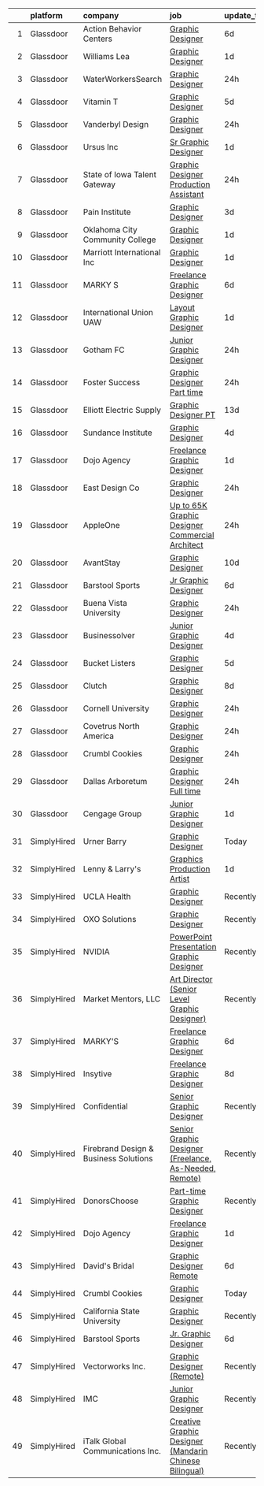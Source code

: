 

|    | platform    | company                               | job                                                                                                                                                                                                                                                                                                                                                                                                                                                                                                                                                                                                                                                                                                                                                                                                                                                                                                                                                                                                                                                                                                                                                                                                                                                                                                                                                                                          | update_time   | location            |
|---:|:------------|:--------------------------------------|:---------------------------------------------------------------------------------------------------------------------------------------------------------------------------------------------------------------------------------------------------------------------------------------------------------------------------------------------------------------------------------------------------------------------------------------------------------------------------------------------------------------------------------------------------------------------------------------------------------------------------------------------------------------------------------------------------------------------------------------------------------------------------------------------------------------------------------------------------------------------------------------------------------------------------------------------------------------------------------------------------------------------------------------------------------------------------------------------------------------------------------------------------------------------------------------------------------------------------------------------------------------------------------------------------------------------------------------------------------------------------------------------|:--------------|:--------------------|
|  1 | Glassdoor   | Action Behavior Centers               | [Graphic Designer](https://www.glassdoor.com/partner/jobListing.htm?pos=115&ao=1136043&s=58&guid=00000180f9ffaa31ae80c81c13cddba0&src=GD_JOB_AD&t=SR&vt=w&ea=1&cs=1_564301ea&cb=1653461724003&jobListingId=1007873666704&jrtk=3-0-1g3svvaij37s1001-1g3svvaj1q058800-879aeaec21fec8c8-)                                                                                                                                                                                                                                                                                                                                                                                                                                                                                                                                                                                                                                                                                                                                                                                                                                                                                                                                                                                                                                                                                                       | 6d            | Austin, TX          |
|  2 | Glassdoor   | Williams Lea                          | [Graphic Designer](https://www.glassdoor.com/partner/jobListing.htm?pos=102&ao=1110586&s=58&guid=00000180f9ffaa31ae80c81c13cddba0&src=GD_JOB_AD&t=SR&vt=w&cs=1_c6e53b9d&cb=1653461724001&jobListingId=1007885871572&cpc=F4EED0218A761C36&jrtk=3-0-1g3svvaij37s1001-1g3svvaj1q058800-f455aa3685472698--6NYlbfkN0Afw57Q_E86u0n5pDRa3a1ggl-5Y7CLs5OS8nOb7Upq0GrZ45udiQdT8saOK6ufXae7gOKd4pwRZFjuAKJwEuwAGMzKWb0NAGnv5ArqNDld2DaTo5DAjxs0h6ytm8krw0QCOYfNLvFFNHTLhX1xYUG0wtIBexGHIX1rreNXU1rzobiOMMigJIrRmgs5r1zW5A_5RtI0J3mAF_c-SWoT5sUw076IyI-p1uQAw2ycYxuPnHp6RfUnp5-j_Y-BixkZnE8qCb5zjxDwWh9gsdyAI7YtqkoyJjqKhycbcPsfyVvaiGE2do14K0Md5YPER8eNkI7uiBa9NIb1QWwc_6t22Nb95IfESfTQMRqOa26F0O4vjsGtWzOqx3WdLUShh72TOZeRePuwUYi69_vZmiklhhrDlXqUeNDb5wsFeFylP-HXgiSmewVght7ZxqCKCy5Y3u8yTm1k3GE3Bc4zbFrkgG6jRzCCZDWt-L6xQPPHyK5l3uc05pQcAJRwAZr_r9mbpGyPPBZvobhHYtfl9cfXp9dKUdq_OGMxvAVsrremy57oMMn0p3kJTXPqJrYt7VSI_r5F6nqi9wZCDTKq7yNUHvdYdV6EYizxlNbT8Ycj4Jo07tS3oPl0kFximq5aGgB523bXDjp8ItocZ2vu80GLdn2zhgSU7GIkPOMzNR2YmIR_bvdxEMqQcge_KcebIAK-gNl3evN3yP0stjOcY5RjXNZjKQfIJStkHhdHQC3f2xJi9rxt-aR8dBOJ0XQ4RKDEq8mtNkHIyg7EQ5joecDNUEgZvk-BxkZGy58%3D)                                                                                                                                                                                                                                         | 1d            | New York, NY        |
|  3 | Glassdoor   | WaterWorkersSearch                    | [Graphic Designer](https://www.glassdoor.com/partner/jobListing.htm?pos=101&ao=1110586&s=58&guid=00000180f9ffaa31ae80c81c13cddba0&src=GD_JOB_AD&t=SR&vt=w&ea=1&cs=1_ce852c30&cb=1653461724001&jobListingId=1007889065703&cpc=5C70DC7FEE0D01B1&jrtk=3-0-1g3svvaij37s1001-1g3svvaj1q058800-0d763099e7cec011--6NYlbfkN0D_KRozbKJx95I3LRYgbj09bqBDFeyQG4s8tCOB31p2DNVdXqNB5LD0USCF1PZSFZ_dQuXfUC5lkX0ULfMTRnBr9VZweq4rz5uvTG5RnI22ViwfKnMf3xScNgQ-MDQcqebsaRUX6d-c76isXhHYp9STD27u8vuBUPG9cPLkDb9JhefEcQku7ZixHMwAq8R19NDGwDwYjKAPjUoMlow2qeJXeqb0gVKEOBZHroBWL1y3jiC6Zr9u5qwBBgGz3dk-nySqAGRLYSjzB-GCfzEteKpQZDsABGLrLhw7458Slh61nfhcg5V07giMgy2n_ppyHaIAKXfGKplhpeBUgcdL3ecChbcfsTJ6zhaxRPS_Mi_o0GKgmO-VTS_rO1V9UX_9vmKeWF_w0BQHyrb1u_oGNKl8Dc5qsQaTJGm6fgVC8OUaZ3BGMb_yUp8DVWdaoc-giSB7mtxX56Qapnp1hwoT56DI4szMBq1xsM-9oP86cjVYQuPFxeDsoq4p5rQnSJ3V9IFDptjNkODvQw%3D%3D)                                                                                                                                                                                                                                                                                                                                                                                                                                                                                                                      | 24h           | Remote              |
|  4 | Glassdoor   | Vitamin T                             | [Graphic Designer](https://www.glassdoor.com/partner/jobListing.htm?pos=107&ao=1110586&s=58&guid=00000180f9ffaa31ae80c81c13cddba0&src=GD_JOB_AD&t=SR&vt=w&cs=1_e448c06f&cb=1653461724002&jobListingId=1007877187329&cpc=9908D8D4413DBB8A&jrtk=3-0-1g3svvaij37s1001-1g3svvaj1q058800-a904d3ba8a45659f--6NYlbfkN0DMrcEu7yrtATojKJA7cEzGQ3FdRGWLh0CZQInL4ECGI6k5tN82kdM0OKoro5eXmjrufZqZtXfByh95POie7Dk4LU8AtDKfROUtvhwyHSRX0BPiC4O9LsMimw_JRRO4mI7EgKB9dPnx7FcR5W7gjg1_OSVrvxRwmVUfNlu4UljO7kFsXcsOh1KopeTYnu_9Jy4zTRRnL7vcbKu64oaL9uVXTrK-Bke_DkyeRt2VkWaTxMm2wguWgMYL4CFrpRjY_c-H2Ap9LngPhG6b3cY0Q3U7ott753_dHvxUmGK3U5tC_JMN3XeY-5oYFLa6qAg72FrDfAJqcfoNBELi-0eJiQHhdf63ByRemOB6ajg9B0doBt2WrfRZJibaTa6nRtqcO5AI69EQ-Q7XVBCHHkiogjO-wryhxH7Mi5NdTm7yYPBJ7qZ1pDZxR8I7gYfRQKdrX7gETPt9eDc646iMgokQl9bd)                                                                                                                                                                                                                                                                                                                                                                                                                                                                                                                                                                                       | 5d            | Remote              |
|  5 | Glassdoor   | Vanderbyl Design                      | [Graphic Designer](https://www.glassdoor.com/partner/jobListing.htm?pos=120&ao=1136043&s=58&guid=00000180f9ffaa31ae80c81c13cddba0&src=GD_JOB_AD&t=SR&vt=w&ea=1&cs=1_bf4395c5&cb=1653461724004&jobListingId=1007889607702&jrtk=3-0-1g3svvaij37s1001-1g3svvaj1q058800-5b10b312f90c64cf-)                                                                                                                                                                                                                                                                                                                                                                                                                                                                                                                                                                                                                                                                                                                                                                                                                                                                                                                                                                                                                                                                                                       | 24h           | Saint Helena, CA    |
|  6 | Glassdoor   | Ursus  Inc                            | [Sr Graphic Designer](https://www.glassdoor.com/partner/jobListing.htm?pos=106&ao=1110586&s=58&guid=00000180f9ffaa31ae80c81c13cddba0&src=GD_JOB_AD&t=SR&vt=w&ea=1&cs=1_243148f4&cb=1653461724003&jobListingId=1007886424279&cpc=F4EED0218A761C36&jrtk=3-0-1g3svvaij37s1001-1g3svvaj1q058800-89c2e84f7fcfd177--6NYlbfkN0CT8vBT9H5mqECx2dfLV_FONLPDKpIRssxVwtj05Tmm4rA5I0VNOPdM1oYsK66ov5qYknUnrRNbxY2gIfH2a8OxlVd1JP9qCWJh5re9cu7D1lALsCFtF_Gx4Jmps0hiq7U65pzRnQyXJSVgbb7plQpHlknK_fSQscyCUA3DVP0BPQJY_---gAf6OEcznxmjeRVkNwnESzZWu1WDY8b3794p_npmAb5jEueHxgiNVxF9U5GC1CEU2KkM-0g5G6OHc1qeEbWMC64MRXjbcOw50-xnVXG4GoLT180iZ9LY7e4xXVnZy4tMrMQSbgE4SWlDyccsZJwZZfyOZa0ecvSLQymIpjUF2a2cXcYC1_113P1UIetm9ktIx_VZThyTToFImyDaK72ij6pFKH5DaZsyRGjvEzxBUQKiJY5x3XfqZesjlx44GVgOL7T_31-G4w6uLeOIBfGUD5az4Ow6es_QL2CXQHYbkcO7QB_LluZCnAFbWSg2gWX7hsDb_gCyL0ef2oPw3vBPFIDqgaaRNd9565xZ1jAGWLAiV_J39Ld1GV5BDxPELq6_KiStnNjTdKUxGloDBam-sSYayAoFqDrV2gmWS2uV83RuZO06xX2TU8MeIbXNxKvK8pI6YOT6P8wlzWfhhdAVkb5Nisx7EePWO2S3guDM0-gAKgZWKRy6y-Fd4-AP7VMFpqI9yNV7imk0pN936g_qOo7ECmNbe3Lqd71bo0QGy477YEgNjOQqeybNKUuJ8oEh3_uxrymTOpxYjJGti4deOs_2o8D2RUmJIGX_JSymFcB9xisdcnb47h_D7aj5aHZoSEuE3vr9ZdAl1gHsVwxXirDbbjm7Tr61ZPqdQuqwOpz8u0AFZzdB_6YixUkmPrI2hoWOy5YrwXZjVJahZJPHEbS0oQsSqZWRFubc9WgFTfrEUIT-90xMVg06J-NBQICyiRlmQyng0B0DUXAyitb4-jlfldD2l35QCKHsvMlsixBfbYVS1aLYozfq-bjrrvLVV4eoK_ZXm3Nqj94%3D) | 1d            | Rancho Cordova, CA  |
|  7 | Glassdoor   | State of Iowa Talent Gateway          | [Graphic Designer  Production Assistant ](https://www.glassdoor.com/partner/jobListing.htm?pos=126&ao=1136043&s=58&guid=00000180f9ffaa31ae80c81c13cddba0&src=GD_JOB_AD&t=SR&vt=w&cs=1_7bdfd554&cb=1653461724004&jobListingId=1007889176819&jrtk=3-0-1g3svvaij37s1001-1g3svvaj1q058800-e06c09c0b163cb61-)                                                                                                                                                                                                                                                                                                                                                                                                                                                                                                                                                                                                                                                                                                                                                                                                                                                                                                                                                                                                                                                                                     | 24h           | Johnston, IA        |
|  8 | Glassdoor   | Pain Institute                        | [Graphic Designer](https://www.glassdoor.com/partner/jobListing.htm?pos=125&ao=1136043&s=58&guid=00000180f9ffaa31ae80c81c13cddba0&src=GD_JOB_AD&t=SR&vt=w&ea=1&cs=1_f43f237a&cb=1653461724004&jobListingId=1007881288551&jrtk=3-0-1g3svvaij37s1001-1g3svvaj1q058800-f14c5afbb326ee4a-)                                                                                                                                                                                                                                                                                                                                                                                                                                                                                                                                                                                                                                                                                                                                                                                                                                                                                                                                                                                                                                                                                                       | 3d            | Philadelphia, PA    |
|  9 | Glassdoor   | Oklahoma City Community College       | [Graphic Designer](https://www.glassdoor.com/partner/jobListing.htm?pos=128&ao=1136043&s=58&guid=00000180f9ffaa31ae80c81c13cddba0&src=GD_JOB_AD&t=SR&vt=w&cs=1_35fc5a4b&cb=1653461724004&jobListingId=1007886434739&jrtk=3-0-1g3svvaij37s1001-1g3svvaj1q058800-6ef6ac232ced4a43-)                                                                                                                                                                                                                                                                                                                                                                                                                                                                                                                                                                                                                                                                                                                                                                                                                                                                                                                                                                                                                                                                                                            | 1d            | Oklahoma City, OK   |
| 10 | Glassdoor   | Marriott International  Inc           | [Graphic Designer](https://www.glassdoor.com/partner/jobListing.htm?pos=109&ao=1136043&s=58&guid=00000180f9ffaa31ae80c81c13cddba0&src=GD_JOB_AD&t=SR&vt=w&cs=1_a71c5366&cb=1653461724003&jobListingId=1007887425556&jrtk=3-0-1g3svvaij37s1001-1g3svvaj1q058800-a59d261ad0a33b3a-)                                                                                                                                                                                                                                                                                                                                                                                                                                                                                                                                                                                                                                                                                                                                                                                                                                                                                                                                                                                                                                                                                                            | 1d            | Grapevine, TX       |
| 11 | Glassdoor   | MARKY S                               | [Freelance Graphic Designer](https://www.glassdoor.com/partner/jobListing.htm?pos=103&ao=1110586&s=58&guid=00000180f9ffaa31ae80c81c13cddba0&src=GD_JOB_AD&t=SR&vt=w&ea=1&cs=1_4c5be77a&cb=1653461724002&jobListingId=1007873404210&cpc=AC285F3A3ECA6BB0&jrtk=3-0-1g3svvaij37s1001-1g3svvaj1q058800-4f88184988ccf3f9--6NYlbfkN0DSZpia-llhA_d2WiE2ZCJcgLb9DAQs5YJ_lAiWpVbPO7W_L63wOYOxmYLR_ApEBwNmNvnlBKN5ffhJUmdoOg81GURJ9OOamVP9G_ty3zHO5jT6WVOZ74wq-ppRNkPxQuBv0Up7t9YRfpVgdSX-7LVGZExfuhei2kECRjRYKs6sIeueGwIar5P3zg0P0h4h2Z3d3Gt0TQNdDF94FZLYWMAyjFgdHm-kg2CLPXVcgrol43rsPZHG5dKiBiJsekvhroyj6BFjI0wYxg3YrY0vf93DPx5r8Zse5MJfE_52hsd9Q7hCzGN3ln6M8rjd0xUpwnzp81EAzicI69LFmsA1Y1NwKLMzjedq6GWwMYGvWl1Wvsc1x__qLQ2DBP8Q1DX_x0ue0hbrFuvWOzjIhpECUUXG1whVPBYGaWTXuHv1RkT9CMdZfA1xtO_dkU4nz9oCcVWXl6eWlUbOcwCnVnWSL62Db4YzugqQwWLPSwzYefwwyiWAI2qmvnWnlSjHXSxQHmo%3D)                                                                                                                                                                                                                                                                                                                                                                                                                                                                                                                          | 6d            | Miami, FL           |
| 12 | Glassdoor   | International Union  UAW              | [Layout Graphic Designer](https://www.glassdoor.com/partner/jobListing.htm?pos=127&ao=1136043&s=58&guid=00000180f9ffaa31ae80c81c13cddba0&src=GD_JOB_AD&t=SR&vt=w&ea=1&cs=1_5cbb9488&cb=1653461724004&jobListingId=1007885252136&jrtk=3-0-1g3svvaij37s1001-1g3svvaj1q058800-1601ac98b928e95b-)                                                                                                                                                                                                                                                                                                                                                                                                                                                                                                                                                                                                                                                                                                                                                                                                                                                                                                                                                                                                                                                                                                | 1d            | Detroit, MI         |
| 13 | Glassdoor   | Gotham FC                             | [Junior Graphic Designer](https://www.glassdoor.com/partner/jobListing.htm?pos=113&ao=1136043&s=58&guid=00000180f9ffaa31ae80c81c13cddba0&src=GD_JOB_AD&t=SR&vt=w&cs=1_0edf4825&cb=1653461724003&jobListingId=1007889234384&jrtk=3-0-1g3svvaij37s1001-1g3svvaj1q058800-e4f043f49924bdb2-)                                                                                                                                                                                                                                                                                                                                                                                                                                                                                                                                                                                                                                                                                                                                                                                                                                                                                                                                                                                                                                                                                                     | 24h           | Whippany, NJ        |
| 14 | Glassdoor   | Foster Success                        | [Graphic Designer   Part time](https://www.glassdoor.com/partner/jobListing.htm?pos=112&ao=1136043&s=58&guid=00000180f9ffaa31ae80c81c13cddba0&src=GD_JOB_AD&t=SR&vt=w&cs=1_27252676&cb=1653461724003&jobListingId=1007891133481&jrtk=3-0-1g3svvaij37s1001-1g3svvaj1q058800-c8b2c0a48422281f-)                                                                                                                                                                                                                                                                                                                                                                                                                                                                                                                                                                                                                                                                                                                                                                                                                                                                                                                                                                                                                                                                                                | 24h           | Indianapolis, IN    |
| 15 | Glassdoor   | Elliott Electric Supply               | [Graphic Designer   PT](https://www.glassdoor.com/partner/jobListing.htm?pos=129&ao=1136043&s=58&guid=00000180f9ffaa31ae80c81c13cddba0&src=GD_JOB_AD&t=SR&vt=w&cs=1_2257d9f8&cb=1653461724004&jobListingId=1007854745559&jrtk=3-0-1g3svvaij37s1001-1g3svvaj1q058800-3174f8e865803e3d-)                                                                                                                                                                                                                                                                                                                                                                                                                                                                                                                                                                                                                                                                                                                                                                                                                                                                                                                                                                                                                                                                                                       | 13d           | Nacogdoches, TX     |
| 16 | Glassdoor   | Sundance Institute                    | [Graphic Designer](https://www.glassdoor.com/partner/jobListing.htm?pos=124&ao=1136043&s=58&guid=00000180f9ffaa31ae80c81c13cddba0&src=GD_JOB_AD&t=SR&vt=w&cs=1_7bebbfa9&cb=1653461724004&jobListingId=1007879993133&jrtk=3-0-1g3svvaij37s1001-1g3svvaj1q058800-fc177cb3c51fbdf7-)                                                                                                                                                                                                                                                                                                                                                                                                                                                                                                                                                                                                                                                                                                                                                                                                                                                                                                                                                                                                                                                                                                            | 4d            | Park City, UT       |
| 17 | Glassdoor   | Dojo Agency                           | [Freelance Graphic Designer](https://www.glassdoor.com/partner/jobListing.htm?pos=104&ao=1110586&s=58&guid=00000180f9ffaa31ae80c81c13cddba0&src=GD_JOB_AD&t=SR&vt=w&ea=1&cs=1_0b5c3a5f&cb=1653461724002&jobListingId=1007886314219&cpc=334ABAF5D42DC775&jrtk=3-0-1g3svvaij37s1001-1g3svvaj1q058800-e1971c5e7f865864--6NYlbfkN0BJ7SxFFu0QS4s1WksMiRI1tKjLJJuNPDUQ_PYvNvf3fpUzcpH-6oJ1gM9ZieZiUVApO4EXtJPJ4hzvl3ekleuOI2KrkFbOcArk2rtAUlVu53MGm_q-S3UTLucUxmWS18iyZvJQrtozoBbkMf2-jh_fwPDIZahjC3Rt9-KJN3IEAo5njvaWVslXID93r8-9Ey4gy0LcQu-MW1nRhjJj9DP0HCFeR_M84tw8zScddlBZFvaArnA23tycB8gksTbNyYbzGsCQtF1dgTBmw7LnYlIixiOU-MWSSKjudCBoX9zdi7yIQ3ijPLeCtHfm-pf0CbPqA-oTOZJ4S9tpZ8ffkw6cEFKqkuCzBo2wscdJflQByA1nYpohgtgIg-Gh1ry2mnImiaFXPUPqowXNQgeeCkC1BgU0LtrVnQ5i9g4B7KvlDn4SxUVv93iOEbtjXxcnh1Yu5LZZKDgAY_E_HDm8djYndQM3FML0w1i7UcM5n_hLBuyoe39ozCx9yfvXBtkiyUw%3D)                                                                                                                                                                                                                                                                                                                                                                                                                                                                                                                          | 1d            | Washington State    |
| 18 | Glassdoor   | East Design Co                        | [Graphic Designer](https://www.glassdoor.com/partner/jobListing.htm?pos=114&ao=1136043&s=58&guid=00000180f9ffaa31ae80c81c13cddba0&src=GD_JOB_AD&t=SR&vt=w&ea=1&cs=1_e326f81e&cb=1653461724003&jobListingId=1007889396896&jrtk=3-0-1g3svvaij37s1001-1g3svvaj1q058800-f0502b35c96ed8ca-)                                                                                                                                                                                                                                                                                                                                                                                                                                                                                                                                                                                                                                                                                                                                                                                                                                                                                                                                                                                                                                                                                                       | 24h           | Lindale, TX         |
| 19 | Glassdoor   | AppleOne                              | [Up to  65K Graphic Designer   Commercial Architect](https://www.glassdoor.com/partner/jobListing.htm?pos=105&ao=1110586&s=58&guid=00000180f9ffaa31ae80c81c13cddba0&src=GD_JOB_AD&t=SR&vt=w&ea=1&cs=1_cd1d4a38&cb=1653461724002&jobListingId=1007890947082&cpc=AC285F3A3ECA6BB0&jrtk=3-0-1g3svvaij37s1001-1g3svvaj1q058800-f0108969f3bdac24--6NYlbfkN0Akmm0SHSm6KXMG3PLe28cvsql5ALZY-VGg2iXYcU3b0_QqRwb6uEYTLIurolMOrvwfooJyGCpksaNTJRhpHdgzzJrvvcJDfwqOr9TrY1AeOQgdzK-vh1VBW5UTVg7AR2m0MSsWcoWhtWt3HANb4oYwDD627OKOh7putKqLsZYU6XWA7plo4MPDa7PsikJNi-F7JnaIWnKSpy2K9SvJxJCKiF5v60kMJqR48Ubu2-YGYX4fy3GR4JDMv3GuQ_cJqYgMRbp82gC7ynZy5mQbm3m_AWVjp7Bph41oBBk52MrAtxENZHNlQmPW9BWy8aFZHTN8yzrNkSHNLUbNgTiqNxzBO7hU7BI8HKcVaGUTTAQ_tq017nI97G3vhEPB3lkD8iApmGDsb555gEQwFNaDxSqwYhVEQM18c0y8Haob3J7q4UbrQP5uwoJFq0qsm6-gpEJa_iqPWfe55cVUrfe57ZXj1W0uXRLdo6MbpR8kQrKP2T9o5mylTToR_-XaBoVvgkkTljq-knxIGQgfJDw7MzENQi6BROuZzm4T4SGVvRR0Ue9VvJxWZWICJmnbANbd3Co%3D)                                                                                                                                                                                                                                                                                                                                                                                                                                  | 24h           | Irvine, CA          |
| 20 | Glassdoor   | AvantStay                             | [Graphic Designer](https://www.glassdoor.com/partner/jobListing.htm?pos=110&ao=1136043&s=58&guid=00000180f9ffaa31ae80c81c13cddba0&src=GD_JOB_AD&t=SR&vt=w&ea=1&cs=1_74e3cb1b&cb=1653461724003&jobListingId=1007863140475&jrtk=3-0-1g3svvaij37s1001-1g3svvaj1q058800-1df68147e04e1212-)                                                                                                                                                                                                                                                                                                                                                                                                                                                                                                                                                                                                                                                                                                                                                                                                                                                                                                                                                                                                                                                                                                       | 10d           | Los Angeles, CA     |
| 21 | Glassdoor   | Barstool Sports                       | [Jr  Graphic Designer](https://www.glassdoor.com/partner/jobListing.htm?pos=111&ao=1136043&s=58&guid=00000180f9ffaa31ae80c81c13cddba0&src=GD_JOB_AD&t=SR&vt=w&ea=1&cs=1_1c603dc4&cb=1653461724003&jobListingId=1007872983217&jrtk=3-0-1g3svvaij37s1001-1g3svvaj1q058800-7fb119ac1993d3bd-)                                                                                                                                                                                                                                                                                                                                                                                                                                                                                                                                                                                                                                                                                                                                                                                                                                                                                                                                                                                                                                                                                                   | 6d            | New York, NY        |
| 22 | Glassdoor   | Buena Vista University                | [Graphic Designer](https://www.glassdoor.com/partner/jobListing.htm?pos=117&ao=1136043&s=58&guid=00000180f9ffaa31ae80c81c13cddba0&src=GD_JOB_AD&t=SR&vt=w&cs=1_1eba984e&cb=1653461724004&jobListingId=1007889870660&jrtk=3-0-1g3svvaij37s1001-1g3svvaj1q058800-3b69258e54094409-)                                                                                                                                                                                                                                                                                                                                                                                                                                                                                                                                                                                                                                                                                                                                                                                                                                                                                                                                                                                                                                                                                                            | 24h           | Storm Lake, IA      |
| 23 | Glassdoor   | Businessolver                         | [Junior Graphic Designer](https://www.glassdoor.com/partner/jobListing.htm?pos=123&ao=1136043&s=58&guid=00000180f9ffaa31ae80c81c13cddba0&src=GD_JOB_AD&t=SR&vt=w&cs=1_0612b77c&cb=1653461724004&jobListingId=1007879881414&jrtk=3-0-1g3svvaij37s1001-1g3svvaj1q058800-3cada6d8a527e296-)                                                                                                                                                                                                                                                                                                                                                                                                                                                                                                                                                                                                                                                                                                                                                                                                                                                                                                                                                                                                                                                                                                     | 4d            | West Des Moines, IA |
| 24 | Glassdoor   | Bucket Listers                        | [Graphic Designer](https://www.glassdoor.com/partner/jobListing.htm?pos=122&ao=1136043&s=58&guid=00000180f9ffaa31ae80c81c13cddba0&src=GD_JOB_AD&t=SR&vt=w&cs=1_d3baaddf&cb=1653461724004&jobListingId=1007875829986&jrtk=3-0-1g3svvaij37s1001-1g3svvaj1q058800-8c5d7b8ad43f18e2-)                                                                                                                                                                                                                                                                                                                                                                                                                                                                                                                                                                                                                                                                                                                                                                                                                                                                                                                                                                                                                                                                                                            | 5d            | Remote              |
| 25 | Glassdoor   | Clutch                                | [Graphic Designer](https://www.glassdoor.com/partner/jobListing.htm?pos=116&ao=1136043&s=58&guid=00000180f9ffaa31ae80c81c13cddba0&src=GD_JOB_AD&t=SR&vt=w&cs=1_bdfe2295&cb=1653461724003&jobListingId=1007867115997&jrtk=3-0-1g3svvaij37s1001-1g3svvaj1q058800-a35154c75a522919-)                                                                                                                                                                                                                                                                                                                                                                                                                                                                                                                                                                                                                                                                                                                                                                                                                                                                                                                                                                                                                                                                                                            | 8d            | New York, NY        |
| 26 | Glassdoor   | Cornell University                    | [Graphic Designer](https://www.glassdoor.com/partner/jobListing.htm?pos=119&ao=1136043&s=58&guid=00000180f9ffaa31ae80c81c13cddba0&src=GD_JOB_AD&t=SR&vt=w&cs=1_f25754ba&cb=1653461724004&jobListingId=1007890053010&jrtk=3-0-1g3svvaij37s1001-1g3svvaj1q058800-be7a7891bc3aca77-)                                                                                                                                                                                                                                                                                                                                                                                                                                                                                                                                                                                                                                                                                                                                                                                                                                                                                                                                                                                                                                                                                                            | 24h           | Ithaca, NY          |
| 27 | Glassdoor   | Covetrus  North America               | [Graphic Designer](https://www.glassdoor.com/partner/jobListing.htm?pos=118&ao=1136043&s=58&guid=00000180f9ffaa31ae80c81c13cddba0&src=GD_JOB_AD&t=SR&vt=w&cs=1_d3c878db&cb=1653461724004&jobListingId=1007889464752&jrtk=3-0-1g3svvaij37s1001-1g3svvaj1q058800-0d4de0f8ed55c7fd-)                                                                                                                                                                                                                                                                                                                                                                                                                                                                                                                                                                                                                                                                                                                                                                                                                                                                                                                                                                                                                                                                                                            | 24h           | Maine               |
| 28 | Glassdoor   | Crumbl Cookies                        | [Graphic Designer](https://www.glassdoor.com/partner/jobListing.htm?pos=121&ao=1136043&s=58&guid=00000180f9ffaa31ae80c81c13cddba0&src=GD_JOB_AD&t=SR&vt=w&ea=1&cs=1_3ce6dc21&cb=1653461724004&jobListingId=1007889133482&jrtk=3-0-1g3svvaij37s1001-1g3svvaj1q058800-c2d9d5884876e2c1-)                                                                                                                                                                                                                                                                                                                                                                                                                                                                                                                                                                                                                                                                                                                                                                                                                                                                                                                                                                                                                                                                                                       | 24h           | Orem, UT            |
| 29 | Glassdoor   | Dallas Arboretum                      | [Graphic Designer   Full time](https://www.glassdoor.com/partner/jobListing.htm?pos=108&ao=1136043&s=58&guid=00000180f9ffaa31ae80c81c13cddba0&src=GD_JOB_AD&t=SR&vt=w&cs=1_410bf761&cb=1653461724003&jobListingId=1007890844791&jrtk=3-0-1g3svvaij37s1001-1g3svvaj1q058800-60b9dc9fedc6a2db-)                                                                                                                                                                                                                                                                                                                                                                                                                                                                                                                                                                                                                                                                                                                                                                                                                                                                                                                                                                                                                                                                                                | 24h           | Dallas, TX          |
| 30 | Glassdoor   | Cengage Group                         | [Junior Graphic Designer](https://www.glassdoor.com/partner/jobListing.htm?pos=130&ao=1136043&s=58&guid=00000180f9ffaa31ae80c81c13cddba0&src=GD_JOB_AD&t=SR&vt=w&cs=1_e4933015&cb=1653461724004&jobListingId=1007886944229&jrtk=3-0-1g3svvaij37s1001-1g3svvaj1q058800-c5ba7df55ca8fbf9-)                                                                                                                                                                                                                                                                                                                                                                                                                                                                                                                                                                                                                                                                                                                                                                                                                                                                                                                                                                                                                                                                                                     | 1d            | Boston, MA          |
| 31 | SimplyHired | Urner Barry                           | [Graphic Designer](https://www.simplyhired.com/job/gmTeAig15kJSJ3GRrZui2dx0TKghp-tCbrlsNXuFm4fqG-lCyFunXQ?q=graphic+designer)                                                                                                                                                                                                                                                                                                                                                                                                                                                                                                                                                                                                                                                                                                                                                                                                                                                                                                                                                                                                                                                                                                                                                                                                                                                                | Today         | Toms River, NJ      |
| 32 | SimplyHired | Lenny & Larry's                       | [Graphics Production Artist](https://www.simplyhired.com/job/mr071tDHWTVeU6ZGvKSoSMk20Igi9t-ThnWw_BxI3H1uwTaQHK8BNQ?q=graphic+designer)                                                                                                                                                                                                                                                                                                                                                                                                                                                                                                                                                                                                                                                                                                                                                                                                                                                                                                                                                                                                                                                                                                                                                                                                                                                      | 1d            | Remote              |
| 33 | SimplyHired | UCLA Health                           | [Graphic Designer](https://www.simplyhired.com/job/FYoHmqTYbRUAjeD6hfjXKvDx9AOlBzD7pA1vOPLpzxBGqffmVNhh3g?q=graphic+designer)                                                                                                                                                                                                                                                                                                                                                                                                                                                                                                                                                                                                                                                                                                                                                                                                                                                                                                                                                                                                                                                                                                                                                                                                                                                                | Recently      | Los Angeles, CA     |
| 34 | SimplyHired | OXO Solutions                         | [Graphic Designer](https://www.simplyhired.com/job/BXUyWLRJM5GqlXxmpwBw-g_A_qs7M6-f7IDZTvQqqHxFROKtKw3p1Q?q=graphic+designer)                                                                                                                                                                                                                                                                                                                                                                                                                                                                                                                                                                                                                                                                                                                                                                                                                                                                                                                                                                                                                                                                                                                                                                                                                                                                | Recently      | Adobe, AZ           |
| 35 | SimplyHired | NVIDIA                                | [PowerPoint Presentation Graphic Designer](https://www.simplyhired.com/job/kJMymQabD-drCJq6FnPx_Nqusu89vJBmR4wsPJ7_ASjBDK2roGYIrA?q=graphic+designer)                                                                                                                                                                                                                                                                                                                                                                                                                                                                                                                                                                                                                                                                                                                                                                                                                                                                                                                                                                                                                                                                                                                                                                                                                                        | Recently      | Santa Clara, CA     |
| 36 | SimplyHired | Market Mentors, LLC                   | [Art Director (Senior Level Graphic Designer)](https://www.simplyhired.com/job/PeIoYHvZx7MXjd9OY2KU1LJ9tr2AGLLt-NhlLEPdyXHX5MuC-1zKNQ?q=graphic+designer)                                                                                                                                                                                                                                                                                                                                                                                                                                                                                                                                                                                                                                                                                                                                                                                                                                                                                                                                                                                                                                                                                                                                                                                                                                    | Recently      | Springfield, MA     |
| 37 | SimplyHired | MARKY'S                               | [Freelance Graphic Designer](https://www.simplyhired.com/job/Hhe0Mg4fTCSQx6ABZkJuoXt9VvUS4v1K48hprfeC7mOqTrHN6PbKDw?q=graphic+designer)                                                                                                                                                                                                                                                                                                                                                                                                                                                                                                                                                                                                                                                                                                                                                                                                                                                                                                                                                                                                                                                                                                                                                                                                                                                      | 6d            | Miami, FL           |
| 38 | SimplyHired | Insytive                              | [Freelance Graphic Designer](https://www.simplyhired.com/job/n0OripE-PckRlxkJxrOE2mEr9j9h1x-nkx2-OiK6HDT9Q0R3h3_aNw?q=graphic+designer)                                                                                                                                                                                                                                                                                                                                                                                                                                                                                                                                                                                                                                                                                                                                                                                                                                                                                                                                                                                                                                                                                                                                                                                                                                                      | 8d            | Remote              |
| 39 | SimplyHired | Confidential                          | [Senior Graphic Designer](https://www.simplyhired.com/job/kRoHpxyIv0uXlFBak7x0e2CFJaivU4slh8jCPtGFqhoR4SweO4c7gw?q=graphic+designer)                                                                                                                                                                                                                                                                                                                                                                                                                                                                                                                                                                                                                                                                                                                                                                                                                                                                                                                                                                                                                                                                                                                                                                                                                                                         | Recently      | Remote              |
| 40 | SimplyHired | Firebrand Design & Business Solutions | [Senior Graphic Designer (Freelance, As-Needed, Remote)](https://www.simplyhired.com/job/vLBe68bI-6HDB2HPW6JA1-LpN-7UW2dXcuR9-7DSAQpngqk3n29wyw?q=graphic+designer)                                                                                                                                                                                                                                                                                                                                                                                                                                                                                                                                                                                                                                                                                                                                                                                                                                                                                                                                                                                                                                                                                                                                                                                                                          | Recently      | Remote              |
| 41 | SimplyHired | DonorsChoose                          | [Part-time Graphic Designer](https://www.simplyhired.com/job/Z2-RA6XwhofUHiJZfGNBxEqESmsgL-4rxO0p7vdKDIj07hp_BTrgEw?q=graphic+designer)                                                                                                                                                                                                                                                                                                                                                                                                                                                                                                                                                                                                                                                                                                                                                                                                                                                                                                                                                                                                                                                                                                                                                                                                                                                      | Recently      | New York, NY        |
| 42 | SimplyHired | Dojo Agency                           | [Freelance Graphic Designer](https://www.simplyhired.com/job/nYTGsC6Su0YLTkvyll89V7zEcVp5b-fzm-Alz7dG73j6XkYfWZBzkg?q=graphic+designer)                                                                                                                                                                                                                                                                                                                                                                                                                                                                                                                                                                                                                                                                                                                                                                                                                                                                                                                                                                                                                                                                                                                                                                                                                                                      | 1d            | Oregon              |
| 43 | SimplyHired | David's Bridal                        | [Graphic Designer Remote](https://www.simplyhired.com/job/EOGI3IpJZXjMXYUCI0qlaMr1zxoITC--euUG2BBVtrARxi2mCVMkxQ?q=graphic+designer)                                                                                                                                                                                                                                                                                                                                                                                                                                                                                                                                                                                                                                                                                                                                                                                                                                                                                                                                                                                                                                                                                                                                                                                                                                                         | 6d            | New York State      |
| 44 | SimplyHired | Crumbl Cookies                        | [Graphic Designer](https://www.simplyhired.com/job/yT_pL8lA4K2Ir9dc4emGxreYKOB64QmmA1OpChmFYP9RT8PsiNKBOQ?q=graphic+designer)                                                                                                                                                                                                                                                                                                                                                                                                                                                                                                                                                                                                                                                                                                                                                                                                                                                                                                                                                                                                                                                                                                                                                                                                                                                                | Today         | Orem, UT            |
| 45 | SimplyHired | California State University           | [Graphic Designer](https://www.simplyhired.com/job/-FPa5Xpnv11kQfulnapNDddkapd1CM9dU7U8bwgjbjbLewDXjkOl8w?q=graphic+designer)                                                                                                                                                                                                                                                                                                                                                                                                                                                                                                                                                                                                                                                                                                                                                                                                                                                                                                                                                                                                                                                                                                                                                                                                                                                                | Recently      | San Jose, CA        |
| 46 | SimplyHired | Barstool Sports                       | [Jr. Graphic Designer](https://www.simplyhired.com/job/Y4FCpe7Fk3ePIjx5rtw8GJ_lcqAQ7NjV6HkHug89DeJmbte9xR8fEw?q=graphic+designer)                                                                                                                                                                                                                                                                                                                                                                                                                                                                                                                                                                                                                                                                                                                                                                                                                                                                                                                                                                                                                                                                                                                                                                                                                                                            | 6d            | New York, NY        |
| 47 | SimplyHired | Vectorworks Inc.                      | [Graphic Designer (Remote)](https://www.simplyhired.com/job/D5dbvmsK-YsaqB_ClXSUMcFx0nhkUyvfe0dWPxS73C57UpxLYA5jDA?q=graphic+designer)                                                                                                                                                                                                                                                                                                                                                                                                                                                                                                                                                                                                                                                                                                                                                                                                                                                                                                                                                                                                                                                                                                                                                                                                                                                       | Recently      | United States       |
| 48 | SimplyHired | IMC                                   | [Junior Graphic Designer](https://www.simplyhired.com/job/q11ugwCq0r9_HNrj39reIR-RYMGNAajNfcJjDWikoU0_FpmVSAAEWA?q=graphic+designer)                                                                                                                                                                                                                                                                                                                                                                                                                                                                                                                                                                                                                                                                                                                                                                                                                                                                                                                                                                                                                                                                                                                                                                                                                                                         | Recently      | Remote              |
| 49 | SimplyHired | iTalk Global Communications Inc.      | [Creative Graphic Designer (Mandarin Chinese Bilingual)](https://www.simplyhired.com/job/LB_Zq9J7YpiXTRLtthSdHLy2tZes_vL6eMrznGBm0BtDvnI7g89a0g?q=graphic+designer)                                                                                                                                                                                                                                                                                                                                                                                                                                                                                                                                                                                                                                                                                                                                                                                                                                                                                                                                                                                                                                                                                                                                                                                                                          | Recently      | McLean, VA          |